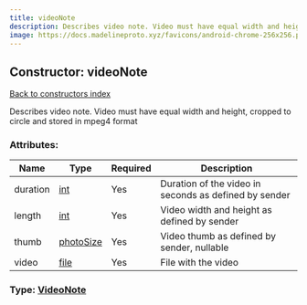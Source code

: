 ```yaml
---
title: videoNote
description: Describes video note. Video must have equal width and height, cropped to circle and stored in mpeg4 format
image: https://docs.madelineproto.xyz/favicons/android-chrome-256x256.png
---
```

## Constructor: videoNote  
[Back to constructors index](index.md)



Describes video note. Video must have equal width and height, cropped to circle and stored in mpeg4 format

### Attributes:

| Name     |    Type       | Required | Description |
|----------|---------------|----------|-------------|
|duration|[int](../types/int.md) | Yes|Duration of the video in seconds as defined by sender|
|length|[int](../types/int.md) | Yes|Video width and height as defined by sender|
|thumb|[photoSize](../constructors/photoSize.md) | Yes|Video thumb as defined by sender, nullable|
|video|[file](../constructors/file.md) | Yes|File with the video|



### Type: [VideoNote](../types/VideoNote.md)


